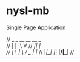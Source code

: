 # nysl-mb

 Single Page Application


//   _  _ __ __ __  _   
//  | \| |\ V // _|| |  
//  | \\ | \ / \_ \| |_ 
//  |_|\_| |_| |__/|___|
//                      


